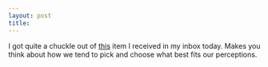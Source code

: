 ```yaml
---
layout: post
title: 
---
```


I got quite a chuckle out of <a href="drlaura.txt">this</a> item I received in my inbox today. Makes you think about how we tend to pick and choose what best fits our perceptions.
